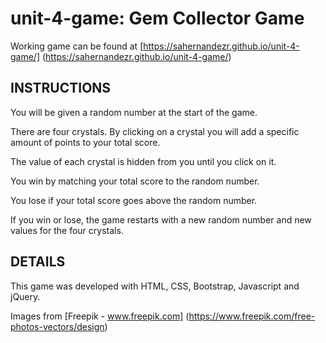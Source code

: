 # unit-4-game: Gem Collector Game

Working game can be found at [https://sahernandezr.github.io/unit-4-game/] (https://sahernandezr.github.io/unit-4-game/)


## INSTRUCTIONS

You will be given a random number at the start of the game.

There are four crystals. By clicking on a crystal you will add a specific amount of points to your total score.

The value of each crystal is hidden from you until you click on it.

You win by matching your total score to the random number.

You lose if your total score goes above the random number.

If you win or lose, the game restarts with a new random number and new values for the four crystals.

## DETAILS

This game was developed with HTML, CSS, Bootstrap, Javascript and jQuery.

Images from [Freepik - www.freepik.com] (https://www.freepik.com/free-photos-vectors/design)
